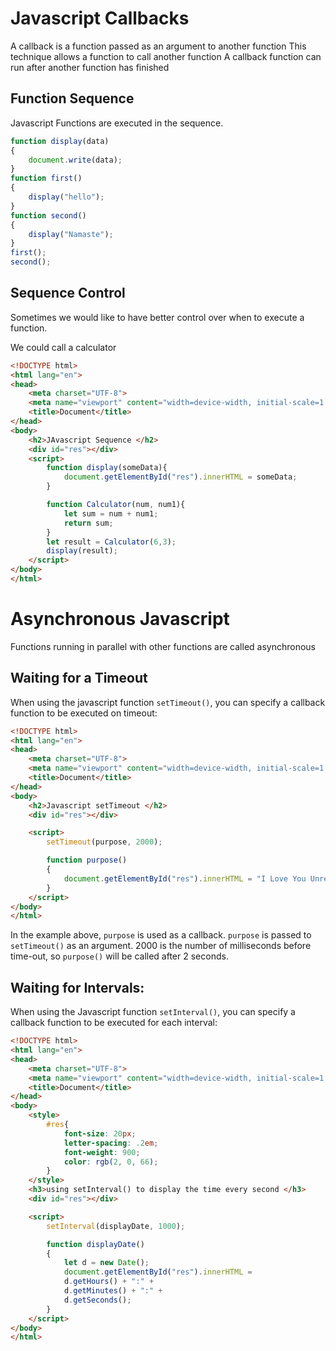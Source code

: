 # Javascript Callbacks
A callback is a function passed as an argument to another function
This technique allows a function to call another function
A callback function can run after another function has finished

## Function Sequence
Javascript Functions are executed in the sequence.

```js
function display(data)
{
    document.write(data);
}
function first()
{
    display("hello");
}
function second()
{
    display("Namaste");
}
first();
second();

```

## Sequence Control
Sometimes we would like to have better control over when to execute a function.

We could call a calculator 

```html
<!DOCTYPE html>
<html lang="en">
<head>
    <meta charset="UTF-8">
    <meta name="viewport" content="width=device-width, initial-scale=1.0">
    <title>Document</title>
</head>
<body>
    <h2>JAvascript Sequence </h2>
    <div id="res"></div>
    <script>
        function display(someData){
            document.getElementById("res").innerHTML = someData;
        }

        function Calculator(num, num1){
            let sum = num + num1;
            return sum;
        }
        let result = Calculator(6,3);
        display(result);
    </script>
</body>
</html>
```

# Asynchronous Javascript
Functions running in parallel with other functions are called asynchronous

## Waiting for a Timeout
When using the javascript function `setTimeout()`, you can specify a callback function to be executed on timeout:

```html
<!DOCTYPE html>
<html lang="en">
<head>
    <meta charset="UTF-8">
    <meta name="viewport" content="width=device-width, initial-scale=1.0">
    <title>Document</title>
</head>
<body>
    <h2>Javascript setTimeout </h2>
    <div id="res"></div>

    <script>
        setTimeout(purpose, 2000);

        function purpose()
        {
            document.getElementById("res").innerHTML = "I Love You Unreal Engine ❤️❤️";
        }
    </script>
</body>
</html>
```

In the example above, `purpose` is used as a callback. `purpose` is passed to `setTimeout()` as an argument.
2000 is the number of milliseconds before time-out, so `purpose()` will be called after 2 seconds.

## Waiting for Intervals:
When using the Javascript function `setInterval()`, you can specify a callback function to be executed for each interval:

```html
<!DOCTYPE html>
<html lang="en">
<head>
    <meta charset="UTF-8">
    <meta name="viewport" content="width=device-width, initial-scale=1.0">
    <title>Document</title>
</head>
<body>
    <style>
        #res{
            font-size: 20px;
            letter-spacing: .2em;
            font-weight: 900;
            color: rgb(2, 0, 66);
        }
    </style>
    <h3>using setInterval() to display the time every second </h3>
    <div id="res"></div>

    <script>
        setInterval(displayDate, 1000);

        function displayDate()
        {
            let d = new Date();
            document.getElementById("res").innerHTML =
            d.getHours() + ":" +
            d.getMinutes() + ":" +
            d.getSeconds();
        }
    </script>
</body>
</html>
```
